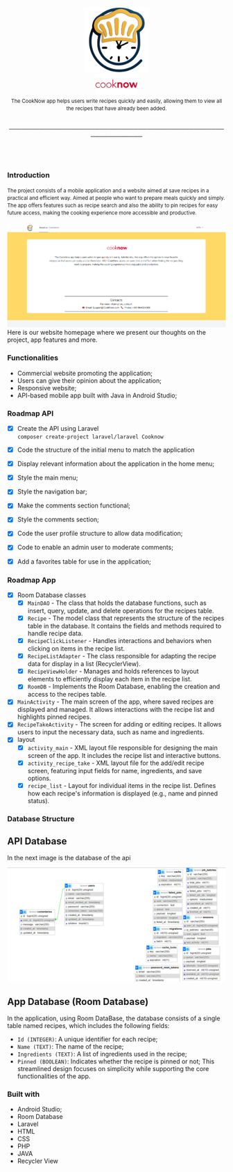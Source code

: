 <div align="center">
  <img src="https://raw.githubusercontent.com/sosoosz/PAS/refs/heads/main/imagens/logo_png.png" alt="Logo" width="150" />

</div>

<div align="center">
  <img src="https://raw.githubusercontent.com/sosoosz/PAS/refs/heads/main/imagens/cooknow.png" alt="Cooknow" width="100"/>
</div>


<div align="center">

<small>
The CookNow app helps users write recipes quickly and easily, allowing them to view all the recipes that have already been added.
</small>
</div>
<br>
  <p align="center">──────────────────────────────────────────────────────────────</p>
                    
<br>
<br>
<div>
  
### Introduction

<div>
<small>
The project consists of a mobile application and a website aimed at save recipes in a practical and efficient way. Aimed at people who want to prepare meals quickly and simply. The app offers features such as recipe search and also the ability to pin recipes for easy future access, making the cooking experience more accessible and productive.
</small>
  
</div>

<br>

<div>
<img src="https://raw.githubusercontent.com/sosoosz/PAS/refs/heads/main/imagens/site.png" alt="Site"/>

</div>
Here is our website homepage where we present our thoughts on the project, app features and more.

### Functionalities

- Commercial website promoting the application;
- Users can give their opinion about the application;
- Responsive website;
- API-based mobile app built with Java in Android Studio;

### Roadmap API

- [x] Create the API using Laravel  
  `composer create-project laravel/laravel Cooknow`

- [x] Code the structure of the initial menu to match the application

- [x] Display relevant information about the application in the home menu;

- [x] Style the main menu;

- [x] Style the navigation bar;

- [x] Make the comments section functional;

- [x] Style the comments section;

- [x] Code the user profile structure to allow data modification;

- [x] Code to enable an admin user to moderate comments;

- [x] Add a favorites table for use in the application;

### Roadmap App

- [x] Room Database classes
  - [x] `MainDAO` - The class that holds the database functions, such as insert, query, update, and delete operations for the recipes table.
  - [x] `Recipe` - The model class that represents the structure of the recipes table in the database. It contains the fields and methods required to handle recipe data.
  - [x] `RecipeClickListener` - Handles interactions and behaviors when clicking on items in the recipe list.
  - [x] `RecipeListAdapter` - The class responsible for adapting the recipe data for display in a list (RecyclerView).
  - [x] `RecipeViewHolder` - Manages and holds references to layout elements to efficiently display each item in the recipe list.
  - [x] `RoomDB` - Implements the Room Database, enabling the creation and access to the recipes table.
- [x] `MainActivity` - The main screen of the app, where saved recipes are displayed and managed. It allows interactions with the recipe list and highlights pinned recipes.
- [x] `RecipeTakeActivity` - The screen for adding or editing recipes. It allows users to input the necessary data, such as name and ingredients.
- [x] layout
  - [x] `activity_main` - XML layout file responsible for designing the main screen of the app. It includes the recipe list and interactive buttons.
  - [x] `activity_recipe_take` - XML layout file for the add/edit recipe screen, featuring input fields for name, ingredients, and save options.
  - [x] `recipe_list` - Layout for individual items in the recipe list. Defines how each recipe's information is displayed (e.g., name and pinned status).

### Database Structure
## API Database
In the next image is the database of the api
<div align="center">
  <img src="https://raw.githubusercontent.com/sosoosz/PAS/refs/heads/main/imagens/bd.png" alt="Cooknow" width="600"/>
</div>

## App Database (Room Database)
In the application, using Room DataBase, the database consists of a single table named recipes, which includes the following fields:
- `Id (INTEGER)`: A unique identifier for each recipe; 
- `Name (TEXT)`: The name of the recipe;
- `Ingredients (TEXT)`: A list of ingredients used in the recipe;
- `Pinned (BOOLEAN)`: Indicates whether the recipe is pinned or not;
This streamlined design focuses on simplicity while supporting the core functionalities of the app.

### Built with
- Android Studio;
- Room Database
- Laravel
- HTML
- CSS
- PHP
- JAVA
- Recycler View
